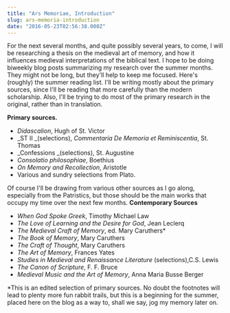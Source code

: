 ```yaml
---
title: "Ars Memoriae, Introduction"
slug: ars-memoria-introduction
date: "2016-05-23T02:56:38.000Z"
---
```


For the next several months, and quite possibly several years, to come, I will be researching a thesis on the medieval art of memory, and how it influences medieval interpretations of the biblical text. I hope to be doing biweekly blog posts summarizing my research over the summer months. They might not be long, but they'll help to keep me focused. Here's (roughly) the summer reading list. I'll be writing mostly about the primary sources, since I'll be reading that more carefully than the modern scholarship. Also, I'll be trying to do most of the primary research in the original, rather than in translation.

**Primary sources.**

-   _Didascalion_, Hugh of St. Victor
-   _ST II _(selections), _Commentaria De Memoria et Reminiscentia_, St. Thomas
-   _Confessions _(selections), St. Augustine
-   _Consolatio philosophiae_, Boethius
-   _On Memory and Recollection_, Aristotle
-   Various and sundry selections from Plato.

Of course I'll be drawing from various other sources as I go along, especially from the Patristics, but those should be the main works that occupy my time over the next few months. **Contemporary Sources**

-   _When God Spoke Greek_, Timothy Michael Law
-   _The Love of Learning and the Desire for God_, Jean Leclerq
-   _The Medieval Craft of Memory_, ed. Mary Caruthers\*
-   _The Book of Memory_, Mary Caruthers
-   _The Craft of Thought_, Mary Caruthers
-   _The Art of Memory_, Frances Yates
-   _Studies in Medieval and Renaissance Literature_ (selections),C.S. Lewis
-   _The Canon of Scripture_, F. F. Bruce
-   _Medieval Music and the Art of Memory_, Anna Maria Busse Berger

\*This is an edited selection of primary sources. No doubt the footnotes will lead to plenty more fun rabbit trails, but this is a beginning for the summer, placed here on the blog as a way to, shall we say, jog my memory later on.

